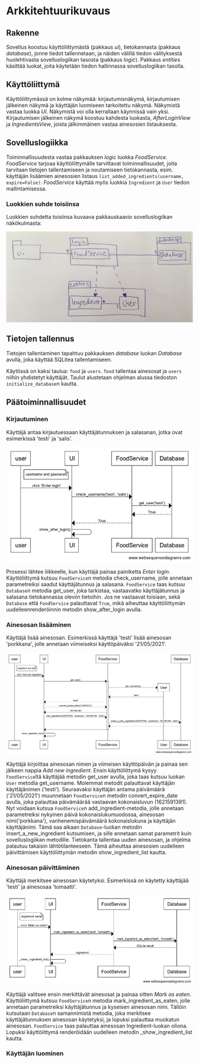 # Arkkitehtuurikuvaus

## Rakenne
Sovellus koostuu käyttöliittymästä (pakkaus _ui_), tietokannasta (pakkaus _database_), jonne tiedot tallennetaan, ja näiden välillä tiedon välityksestä huolehtivasta sovelluslogiikan tasosta (pakkaus _logic_). Pakkaus _entities_ käsittää luokat, joita käytetään tiedon hallinnassa sovelluslogiikan tasolla.

## Käyttöliittymä
Käyttöliittymässä on kolme näkymää: kirjautumisnäkymä, kirjautumisen jälkeinen näkymä ja käyttäjän luomiseen tarkoitettu näkymä. Näkymistä vastaa luokka _UI_. Näkymistä voi olla kerrallaan käynnissä vain yksi. Kirjautumisen jälkeinen näkymä koostuu kahdesta luokasta, _AfterLoginView_ ja _IngredientsView_, joista jälkimmäinen vastaa ainesosien listauksesta.

## Sovelluslogiikka
Toiminnallisuudesta vastaa pakkauksen _logic_ luokka _FoodService_. _FoodService_ tarjoaa käyttöliittymälle tarvittavat toiminnallisuudet, joita tarvitaan tietojen tallentamiseen ja noutamiseen tietokannasta, esim. käyttäjän lisäämien ainesosien listaus ```list_added_ingredients(username, expire=False)```. _FoodService_ käyttää myös luokkia ```Ingredient``` ja ```User``` tiedon mallintamisessa.

### Luokkien suhde toisiinsa
Luokkien suhdetta toisiinsa kuvaava pakkauskaavio sovelluslogiikan näkökulmasta:

![Pakkauskaavio](https://github.com/jupouta/ohjelmistotekniikka/blob/master/dokumentaatio/kuvat/pakkauskaavio.jpg)

## Tietojen tallennus
Tietojen tallentaminen tapahtuu pakkauksen _database_ luokan _Database_ avulla, joka käyttää SQLitea tallentamiseen.

Käytössä on kaksi taulua: ```food``` ja ```users```. ```food``` tallentaa ainesosat ja ```users``` niihin yhdistetyt käyttäjät. Taulut alustetaan ohjelman alussa tiedoston ```initialize_database```n kautta.

## Päätoiminnallisuudet


### Kirjautuminen

Käyttäjä antaa kirjautuessaan käyttäjätunnuksen ja salasanan, jotka ovat esimerkissä 'testi' ja 'salis'.

![Sekvenssikaavio_kirjautumisesta](https://github.com/jupouta/ohjelmistotekniikka/blob/master/dokumentaatio/kuvat/sekvenssikaavio_kirjautuminen.png)

Prosessi lähtee liikkeelle, kun käyttäjä painaa painiketta _Enter login_. Käyttöliittymä kutsuu ```FoodService```n metodia check_username, jolle annetaan parametreiksi saadut käyttäjätunnus ja salasana. ```FoodService``` taas kutsuu ```Database```n metodia get_user, joka tarkistaa, vastaavatko käyttäjätunnus ja salasana tietokannassa oleviin tietoihin. Jos ne vastaavat toisiaan, sekä ```Database``` että ```FoodService``` palauttavat ```True```, mikä aiheuttaa käyttöliittymän uudelleenrenderöinnin metodin show_after_login avulla.

### Ainesosan lisääminen
Käyttäjä lisää ainesosan. Esimerkissä käyttäjä 'testi' lisää ainesosan 'porkkana', jolle annetaan viimeiseksi käyttöpäiväksi '21/05/2021'.

![Sekvenssikaavio lisäämisestä](https://github.com/jupouta/ohjelmistotekniikka/blob/master/dokumentaatio/kuvat/sekvenssikaavio_ainesosan_lisaaminen.png)

Käyttäjä kirjoittaa ainesosan nimen ja viimeisen käyttöpäivän ja painaa sen jälkeen nappia _Add new ingredient_. Ensin käyttöliittymä kysyy `FoodService`ltä käyttäjää metodin get_user avulla, joka taas kutsuu luokan `User` metodia get_username. Molemmat metodit palauttavat käyttäjän käyttäjänimen ('testi'). Seuraavaksi käyttäjän antama päivämäärä ('21/05/2021') muunnetaan `FoodService`n metodin convert_expire_date avulla, joka palauttaa päivämäärää vastaavan kokonaisluvun (1621591391). Nyt voidaan kutsua `FoodService`n add_ingredient-metodia, jolle annetaan parametreiksi nykyinen päivä kokonaislukumuodossa, ainesosan nimi('porkkana'), vanhenemispäivämäärä kokonaislukuna ja käyttäjän käyttäjänimi. Tämä saa aikaan `Database`-luokan metodin insert_a_new_ingredient kutsumisen, ja sille annetaan samat parametrit kuin sovelluslogiikan metodille. Tietokanta tallentaa uuden ainesosan, ja ohjelma palautuu takaisin lähtötilanteeseen. Tämä aiheuttaa ainesosien uudelleen päivittämisen käyttöliittymän metodin show_ingredient_list kautta.

### Ainesosan päivittäminen
Käyttäjä merkitsee ainesosan käytetyksi. Esimerkissä on käytetty käyttäjää 'testi' ja ainesosaa 'tomaatti'.

![Sekvenssikaavio päivittämisestä](https://github.com/jupouta/ohjelmistotekniikka/blob/master/dokumentaatio/kuvat/sekvenssikaavio_ainesosan_merkitseminen.png)

Käyttäjä valitsee ensin merkittävät ainesosat ja painaa sitten _Mark as eaten_. Käyttöliittymä kutsuu ```FoodService```n metodia mark_ingredient_as_eaten, jolle annetaan parametreiksi käyttäjätunnus ja kyseisen ainesosan nimi. Tällöin kutsutaan ```Database```n samannimistä metodia, joka merkitsee käyttäjätunnuksen ainesosan käytetyksi, ja lopuksi palauttaa muokatun ainesosan. ```FoodService``` taas palauttaa ainesosan Ingredient-luokan oliona. Lopuksi käyttöiittymä renderöidään uudelleen metodin _show_ingredient_list kautta.

### Käyttäjän luominen
